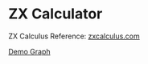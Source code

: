 # ZX Calculator

ZX Calculus Reference: <a href="https://zxcalculus.com" target="_blank">zxcalculus.com</a>

<a href="#{%22g%22:%22;b,,,576,,+,48,576,,+,48,576,,+,48,576,,x,240,,240,,+144,48,144,,96,,+240,48,+96,48,96,,96,,96,,@%CF%80,48,,,48,z,144,,144,,96,,+240,48,+96,48,96,,96,,96,,+48,48,192,,240,,48,,@-%CF%80/4,336,,,48,,48,+144,48,@%CF%80/2,432,144,@%CF%80/4,96,,,48,48,48,192,48;_18,_8,_17,_9,_20,_22,h,7_22,n,8_24,_12__8,_13_8,_10_3_15,_10_2_10,_10_11,_10_2_,_10_4_7,_10_4_6,_10_3_11,_10_9_4,_19,_19,_17,_11,_10,2_15,_14,_8,_7,h,31_,n,31_6;%22,%22s%22:[%22Init%22,%22;b,,,576,,+,48,576,,+,48,576,,+,48,576,,x,240,,240,,+144,48,144,,96,,+240,48,+96,48,96,,96,,96,,@%CF%80,48,,,48,z,144,,144,,96,,+240,48,+96,48,96,,96,,96,,+48,48,192,,240,,48,,@-%CF%80/4,336,,,48,,48,+144,48,@%CF%80/2,432,144,@%CF%80/4,96,,,48,48,48,192,48;_18,_8,_17,_9,_20,_22,h,7_22,n,8_24,_12__8,_13_8,_10_3_15,_10_2_10,_10_11,_10_2_,_10_4_7,_10_4_6,_10_3_11,_10_9_4,_19,_19,_17,_11,_10,2_15,_14,_8,_7,h,31_,n,31_6;%22,%22Make%20green%22,%22;b,,,576,,+,48,576,,+,48,576,,+,48,576,,z,144,,96,,48,,96,,96,,+144,48,96,,48,,96,,+96,48,96,,48,,48,,96,,+48,48,48,,96,,48,,48,,96,,96,,48,,@-%CF%80/4,336,,,48,,48,+144,48,@%CF%80,48,,,48,@%CF%80/2,432,144,@%CF%80/4,96,,,48,48,48,192,48;h,_34,_11,_33,_13,n,5_13,_16,h,7_16,n,8_22,h,9__4,n,9_29,h,10__15,_5,n,11_20,h,12__4,n,12_19,h,13_16,__24,__4,_16,_15,_6,n,18_22,h,19__5,n,19_21,h,20_,_6,n,21_12,h,22_6,n,22_11,h,23_,_10,__8,_,_14,_9_4,_,n,29_8,h,35_3,_3;%22,%22Merge%20black%20edges%22,%22;b,,,576,,+,48,576,,+,48,576,,+,48,576,,z,240,,240,,+144,48,96,,48,,96,,+240,48,+48,48,48,,96,,48,,48,,96,,144,,@-%CF%80/4,384,,+336,48,48,48,+144,48,@%CF%80,48,,,48,@%CF%80/2,480,144,@%CF%80/4,144,,+96,48,96,48,144,48;h,_26,_8,_25,_10,n,5_27,_19,h,7_9,n,8_14,h,9_10_4_7,_13_6,__18_,__2,_10_,_9_,_10_7,_,_9_6,__7_6,_,_5_8,_4_4_4,_7,5_3,_3;%22,%22Extract%20non-clifford%22,%22,-144;b,,144,576,,+,48,576,,+,48,576,,+,48,576,,z,72,48,48,,48,,48,,48,,48,,48,,48,,+144,96,96,,144,,96,,+96,48,48,,96,,48,,48,,48,,+204,48,36,,156,,+48,48,48,,48,,48,,48,,48,,48,,48,,144,,@-%CF%80/4,168,,96,,96,,48,,@%CF%80,48,144,,48,@%CF%80/2,480,288,@%CF%80/4,72,,48,,96,,96,;h,_42,_18,_41,_22,n,5_22,_23,h,7_23,n,8_30,h,9_12_25,_7_30,_21_7,_15_21,_12_15,_22_13,_4_22,_13_13,__4_21,__15,__4_2,_25,__22,_,__4,_,_,2__3_2,_,_6_2,_,_,_,_,_,_,_,_8,_7;%22,%22Add%20nodes%20on%20edges%22,%22-48,-144;b,,144,672,,+,48,672,,+,48,672,,+,48,672,,z,120,48,48,,48,,48,,48,,48,,48,,48,,+48,96,144,,96,,144,,96,,96,,+48,48,96,,48,,96,,48,,48,,48,,192,,+48,48,204,,36,,156,,180,,+48,48,48,,48,,48,,48,,48,,48,,48,,48,,144,,48,,@-%CF%80/4,216,,96,,96,,48,,@%CF%80,96,144,,48,@%CF%80/2,528,288,@%CF%80/4,120,,48,,96,,96,;_16,_20,_20,_26,h,5_26,_29,n,7_29,h,8_38,_15_30,_8_37,_28_8,_20_24,_15_20,_29_14,_5_29,_18_16,_34,__6_26,__21,__6_2,__31,2_29,__27,_,__6,_,_,_,2_,__5_2,_,__7_2,2_,_,_,_,_,_,_,_,_9,__7;%22,%22Inner%20pivot%20&%20comp.%22,%22-48,-144;b,,144,672,,+,48,672,,+,48,672,,+,48,672,,z,120,48,48,,48,,48,,48,,48,,48,,48,,+48,96,576,,+48,48,576,,+48,48,240,,336,,+48,48,@-%CF%80/4,216,,96,,96,,48,,@%CF%80,96,144,,48,@%CF%80/2,624,288,@%CF%80/4,120,,48,,96,,96,;_16,_16,_16,_16,h,5_16,_17,n,7_17,h,8_23,_9_2_12,_8_15,_11_3,_10_9_3,_5_2_6_5,_6_2_13,_3_9_4,_4_2_6_3,_12,_11_,_11,_3_7,__9,_,_8,_7;%22,%22Adjustments%22,%22-48,-144;b,,144,672,,+,48,672,,+,48,672,,+,48,672,,z,120,48,48,,48,,48,,48,,48,,48,,48,,168,96,,48,+48,48,576,,+48,48,@-%CF%80/4,216,,96,,96,,48,,@%CF%80,48,144,,48,@%CF%80/2,624,288,@%CF%80/4,120,,48,,96,,96,;h,_25,n,2_15,h,3_24,n,4_14,h,5_14,n,6_14,_14,h,8_20,_8__11,_7_13,_7_2_2_6,_6_2_11,_4__5_5,_6_8_4,_2_7_4,_4_5,_9_,__8,_,2_7;%22]}">Demo Graph</a>

